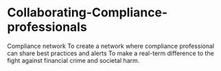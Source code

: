 # Collaborating-Compliance-professionals
Compliance network
To create a network where compliance professional can share best practices and alerts
To make a real-term difference to the fight against financial crime and societal harm. 
